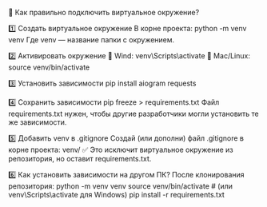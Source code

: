 🔹 Как правильно подключить виртуальное окружение?

1️⃣ Создать виртуальное окружение
В корне проекта:
python -m venv venv
Где venv — название папки с окружением.

2️⃣ Активировать окружение
📌 Wind:
venv\Scripts\activate
📌 Mac/Linux:
source venv/bin/activate

3️⃣ Установить зависимости
pip install aiogram requests

4️⃣ Сохранить зависимости
pip freeze > requirements.txt
Файл requirements.txt нужен, чтобы другие разработчики могли установить те же зависимости.

5️⃣ Добавить venv в .gitignore
Создай (или дополни) файл .gitignore в корне проекта:
venv/
✅ Это исключит виртуальное окружение из репозитория, но оставит requirements.txt.

6️⃣ Как установить зависимости на другом ПК?
После клонирования репозитория:
python -m venv venv
source venv/bin/activate  # (или venv\Scripts\activate для Windows)
pip install -r requirements.txt
